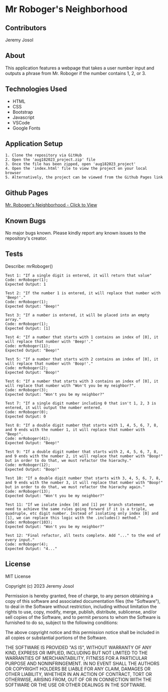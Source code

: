 # Mr Roboger's Neighborhood

## Contributors
Jeremy Josol

## About
This application features a webpage that takes a user number input and outputs a phrase from Mr. Roboger if the number contains 1, 2, or 3.

## Technologies Used
* HTML
* CSS
* Bootstrap
* Javascript
* VSCode
* Google Fonts

## Application Setup
```
1. Clone the repository via GitHub
2. Open the 'aug182023_project.zip' file
3. Once the file has been zipped, open 'aug182023_project'
4. Open the 'index.html' file to view the project on your local browser
5. Alternatively, the project can be viewed from the Github Pages link
```
## Github Pages
[Mr. Roboger's Neighborhood - Click to View](https://jeremyjosol.github.io/aug182023_project/)

## Known Bugs
No major bugs known. Please kindly report any known issues to the repository's creator.

## Tests

Describe: mrRoboger()
```
Test 1: "If a single digit is entered, it will return that value"
Code: mrRoboger(1);
Expected Output: 1

Test 2: "If the number 1 is entered, it will replace that number with 'Beep!'."
Code: mrRoboger(1);
Expected Output: "Beep!"

Test 3: "If a number is entered, it will be placed into an empty array."
Code: mrRoboger(1);
Expected Output: [1]

Test 4: "If a number that starts with 1 contains an index of [0], it will replace that number with 'Beep!'."
Code: mrRoboger(11);
Expected Output: "Beep!"

Test 5: "If a number that starts with 2 contains an index of [0], it will replace that number with 'Boop!'."
Code: mrRoboger(2);
Expected Output: "Boop!"

Test 6: "If a number that starts with 3 contains an index of [0], it will replace that number with "Won't you be my neighbor?".
Code: mrRoboger(3);
Expected Output: "Won't you be my neighbor?"

Test 7: "If a single digit number including 0 that isn't 1, 2, 3 is entered, it will output the number entered.
Code: mrRoboger(0);
Expected Output: 0

Test 8: "If a double digit number that starts with 1, 4, 5, 6, 7, 8, and 9 ends with the number 1, it will replace that number with "Beep!".
Code: mrRoboger(41);
Expected Output: "Beep!"

Test 9: "If a double digit number that starts with 2, 4, 5, 6, 7, 8, and 9 ends with the number 2, it will replace that number with "Boop!" but in order to do that, we must refactor the hierachy."
Code: mrRoboger(12);
Expected Output: "Boop!"

Test 10: "If a double digit number that starts with 3, 4, 5, 6, 7, 8, and 9 ends with the number 3, it will replace that number with "Boop!" but in order to do that, we must refactor the hierachy again."
Code: mrRoboger(13);
Expected Output: "Won't you be my neighbor?"

Test 11: "If we isolate index [0] and [1] per branch statement, we need to achieve the same rules going forward if it is a triple, quadruple, etc digit number. Instead of isolating only index [0] and [1], we can replace this logic with the .includes() method."
Code: mrRoboger(103);
Expected Output: "Won't you be my neighbor?"

Test 12: "Final refactor, all tests complete. Add "..." to the end of every input."
Code: mrRoboger(4);
Expected Output: "4..."
```

## License

MIT License

Copyright (c) 2023 Jeremy Josol

Permission is hereby granted, free of charge, to any person obtaining a copy
of this software and associated documentation files (the "Software"), to deal
in the Software without restriction, including without limitation the rights
to use, copy, modify, merge, publish, distribute, sublicense, and/or sell
copies of the Software, and to permit persons to whom the Software is
furnished to do so, subject to the following conditions:

The above copyright notice and this permission notice shall be included in all
copies or substantial portions of the Software.

THE SOFTWARE IS PROVIDED "AS IS", WITHOUT WARRANTY OF ANY KIND, EXPRESS OR
IMPLIED, INCLUDING BUT NOT LIMITED TO THE WARRANTIES OF MERCHANTABILITY,
FITNESS FOR A PARTICULAR PURPOSE AND NONINFRINGEMENT. IN NO EVENT SHALL THE
AUTHORS OR COPYRIGHT HOLDERS BE LIABLE FOR ANY CLAIM, DAMAGES OR OTHER
LIABILITY, WHETHER IN AN ACTION OF CONTRACT, TORT OR OTHERWISE, ARISING FROM,
OUT OF OR IN CONNECTION WITH THE SOFTWARE OR THE USE OR OTHER DEALINGS IN THE
SOFTWARE.
